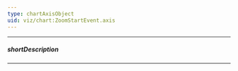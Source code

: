 ```yaml
---
type: chartAxisObject
uid: viz/chart:ZoomStartEvent.axis
---
```

---
##### shortDescription
<!-- Description goes here -->

---
<!-- Description goes here -->